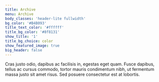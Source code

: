 ```yaml
---
title: Archive
menu: Archive
body_classes: 'header-lite fullwidth'
bg_color: '#B4B093'
title_text_color: '#ffffff'
title_bg_color: '#8f8131'
show_title: '1'
title_bg_choice: color
show_featured_image: true
big_header: false
---
```


Cras justo odio, dapibus ac facilisis in, egestas eget quam. Fusce dapibus, tellus ac cursus commodo, tortor mauris condimentum nibh, ut fermentum massa justo sit amet risus. Sed posuere consectetur est at lobortis.